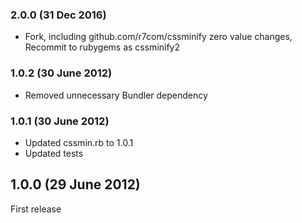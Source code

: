### 2.0.0 (31 Dec 2016)

* Fork, including github.com/r7com/cssminify zero value changes,
  Recommit to rubygems as cssminify2

### 1.0.2 (30 June 2012)

* Removed unnecessary Bundler dependency

### 1.0.1 (30 June 2012)

* Updated cssmin.rb to 1.0.1
* Updated tests

## 1.0.0  (29 June 2012)

First release
